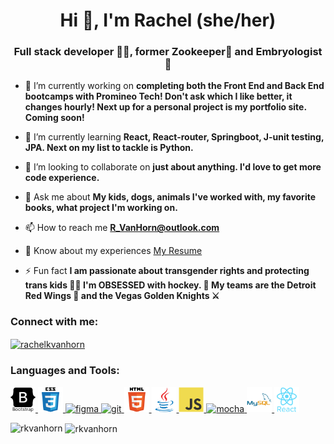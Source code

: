 <h1 align="center">Hi 👋, I'm Rachel (she/her)</h1>
<h3 align="center">Full stack developer 👩‍💻, former Zookeeper🦊 and Embryologist 💉</h3>

- 🔭 I’m currently working on **completing both the Front End and Back End bootcamps with Promineo Tech! Don't ask which I like better, it changes hourly! Next up for a personal project is my portfolio site. Coming soon!**

- 🌱 I’m currently learning **React, React-router, Springboot, J-unit testing, JPA. Next on my list to tackle is Python.**

- 👯 I’m looking to collaborate on **just about anything. I'd love to get more code experience.**

- 💬 Ask me about **My kids, dogs, animals I've worked with, my favorite books, what project I'm working on.**

- 📫 How to reach me **R_VanHorn@outlook.com**

- 📄 Know about my experiences [My Resume](https://drive.google.com/file/d/1bKINGgMUYjRTD9qWi7uYeBnR7sOZ3yX7/view?usp=sharing)

- ⚡ Fun fact **I am passionate about transgender rights and protecting trans kids 🏳️‍⚧️ I'm OBSESSED with hockey. 🏒 My teams are the Detroit Red Wings 🐙 and the Vegas Golden Knights ⚔️**

<h3 align="left">Connect with me:</h3>
<p align="left">
<a href="https://linkedin.com/in/rachelkvanhorn" target="blank"><img align="center" src="https://raw.githubusercontent.com/rahuldkjain/github-profile-readme-generator/master/src/images/icons/Social/linked-in-alt.svg" alt="rachelkvanhorn" height="30" width="40" /></a>
</p>

<h3 align="left">Languages and Tools:</h3>
<p align="left"> <a href="https://getbootstrap.com" target="_blank" rel="noreferrer"> <img src="https://raw.githubusercontent.com/devicons/devicon/master/icons/bootstrap/bootstrap-plain-wordmark.svg" alt="bootstrap" width="40" height="40"/> </a> <a href="https://www.w3schools.com/css/" target="_blank" rel="noreferrer"> <img src="https://raw.githubusercontent.com/devicons/devicon/master/icons/css3/css3-original-wordmark.svg" alt="css3" width="40" height="40"/> </a> <a href="https://www.figma.com/" target="_blank" rel="noreferrer"> <img src="https://www.vectorlogo.zone/logos/figma/figma-icon.svg" alt="figma" width="40" height="40"/> </a> <a href="https://git-scm.com/" target="_blank" rel="noreferrer"> <img src="https://www.vectorlogo.zone/logos/git-scm/git-scm-icon.svg" alt="git" width="40" height="40"/> </a> <a href="https://www.w3.org/html/" target="_blank" rel="noreferrer"> <img src="https://raw.githubusercontent.com/devicons/devicon/master/icons/html5/html5-original-wordmark.svg" alt="html5" width="40" height="40"/> </a> <a href="https://www.java.com" target="_blank" rel="noreferrer"> <img src="https://raw.githubusercontent.com/devicons/devicon/master/icons/java/java-original.svg" alt="java" width="40" height="40"/> </a> <a href="https://developer.mozilla.org/en-US/docs/Web/JavaScript" target="_blank" rel="noreferrer"> <img src="https://raw.githubusercontent.com/devicons/devicon/master/icons/javascript/javascript-original.svg" alt="javascript" width="40" height="40"/> </a> <a href="https://mochajs.org" target="_blank" rel="noreferrer"> <img src="https://www.vectorlogo.zone/logos/mochajs/mochajs-icon.svg" alt="mocha" width="40" height="40"/> </a> <a href="https://www.mysql.com/" target="_blank" rel="noreferrer"> <img src="https://raw.githubusercontent.com/devicons/devicon/master/icons/mysql/mysql-original-wordmark.svg" alt="mysql" width="40" height="40"/> </a> <a href="https://reactjs.org/" target="_blank" rel="noreferrer"> <img src="https://raw.githubusercontent.com/devicons/devicon/master/icons/react/react-original-wordmark.svg" alt="react" width="40" height="40"/> </a> </p>

<p><img align="left" src="https://github-readme-stats.vercel.app/api/top-langs?username=rkvanhorn&show_icons=true&locale=en&layout=compact" alt="rkvanhorn" /></p>

<p>&nbsp;<img align="center" src="https://github-readme-stats.vercel.app/api?username=rkvanhorn&show_icons=true&locale=en" alt="rkvanhorn" /></p>
